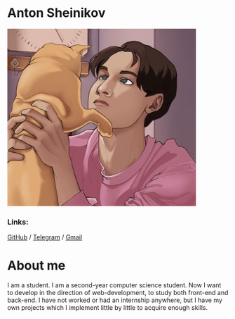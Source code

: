 # Anton Sheinikov
![asd](./img/happyBirthday.jpg)<br>

### Links:
[GitHub](https://github.com/Antik88) / [Telegram](https://t.me/Ant1k1) 
/ [Gmail](mailto:ant1kow22@gamil.com)

# About me
I am a student. I am a second-year computer science student.
Now I want to develop in the direction of web-development,
to study both front-end and back-end. 
I have not worked or had an internship anywhere, but I have my own projects which I implement little by little to acquire enough skills. 

